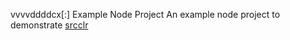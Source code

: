 vvvvddddcx[:] Example Node Project
An example node project to demonstrate [srcclr](https://www.srcclr.com)
#

